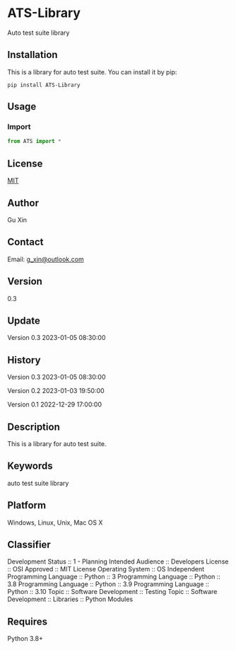 # ATS-Library
Auto test suite library
## Installation
This is a library for auto test suite.
You can install it by pip:
```shell
pip install ATS-Library
```
## Usage
### Import
```python
from ATS import *
```

## License
[MIT](https://choosealicense.com/licenses/mit/)

## Author
Gu Xin

## Contact

Email: g_xin@outlook.com

## Version
0.3

## Update
Version 0.3
2023-01-05 08:30:00

## History
Version 0.3
2023-01-05 08:30:00

Version 0.2
2023-01-03 19:50:00

Version 0.1
2022-12-29 17:00:00

## Description
This is a library for auto test suite.

## Keywords
auto test suite library

## Platform
Windows, Linux, Unix, Mac OS X

## Classifier
Development Status :: 1 - Planning
Intended Audience :: Developers
License :: OSI Approved :: MIT License
Operating System :: OS Independent
Programming Language :: Python :: 3
Programming Language :: Python :: 3.8
Programming Language :: Python :: 3.9
Programming Language :: Python :: 3.10
Topic :: Software Development :: Testing
Topic :: Software Development :: Libraries :: Python Modules

## Requires
Python 3.8+
